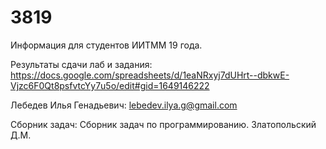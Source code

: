 # 3819
Информация для студентов ИИТММ 19 года.

Результаты сдачи лаб и задания: https://docs.google.com/spreadsheets/d/1eaNRxyj7dUHrt--dbkwE-Vjzc6F0Qt8psfvtcYy7u5o/edit#gid=1649146222

Лебедев Илья Генадьевич: lebedev.ilya.g@gmail.com

Сборник задач:
Сборник задач по программированию. Златопольский Д.М.

